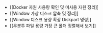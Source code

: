 
- [[Docker 자원 사용량 확인 및 미사용 자원 정리]]
- [[Window 가상 디스크 압축 및 정리]]
- [[Window 디스크 용량 확장 Diskpart 명령]]
- [[우분투 파일 용량 가장 큰 폴더 정렬해서 보기]]